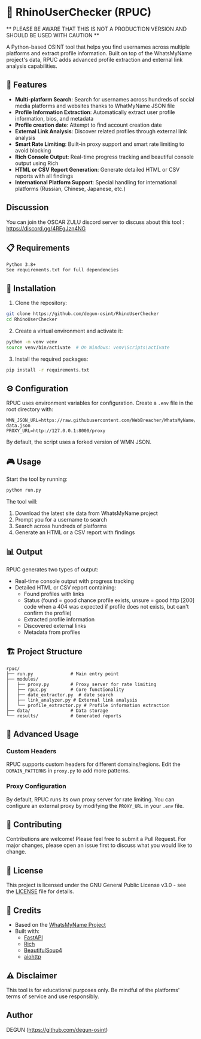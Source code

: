 # 🦏 RhinoUserChecker (RPUC)

** PLEASE BE AWARE THAT THIS IS NOT A PRODUCTION VERSION AND SHOULD BE USED WITH CAUTION **

A Python-based OSINT tool that helps you find usernames across multiple platforms and extract profile information. Built on top of the WhatsMyName project's data, RPUC adds advanced profile extraction and external link analysis capabilities.

## 🌟 Features

- **Multi-platform Search**: Search for usernames across hundreds of social media platforms and websites thanks to WhatMyName JSON file
- **Profile Information Extraction**: Automatically extract user profile information, bios, and metadata
- **Profile creation date**: Attempt to find account creation date
- **External Link Analysis**: Discover related profiles through external link analysis
- **Smart Rate Limiting**: Built-in proxy support and smart rate limiting to avoid blocking
- **Rich Console Output**: Real-time progress tracking and beautiful console output using Rich
- **HTML or CSV Report Generation**: Generate detailed HTML or CSV reports with all findings
- **International Platform Support**: Special handling for international platforms (Russian, Chinese, Japanese, etc.)

## Discussion

You can join the OSCAR ZULU discord server to discuss about this tool : https://discord.gg/4REgJzn4NG

## 📋 Requirements

```text
Python 3.8+
See requirements.txt for full dependencies
```

## 🚀 Installation

1. Clone the repository:
```bash
git clone https://github.com/degun-osint/RhinoUserChecker
cd RhinoUserChecker
```

2. Create a virtual environment and activate it:
```bash
python -m venv venv
source venv/bin/activate  # On Windows: venv\Scripts\activate
```

3. Install the required packages:
```bash
pip install -r requirements.txt
```

## ⚙️ Configuration

RPUC uses environment variables for configuration. Create a `.env` file in the root directory with:

```env
WMN_JSON_URL=https://raw.githubusercontent.com/WebBreacher/WhatsMyName/main/wmn-data.json
PROXY_URL=http://127.0.0.1:8000/proxy
```
By default, the script uses a forked version of WMN JSON.

## 🎮 Usage

Start the tool by running:

```bash
python run.py
```

The tool will:
1. Download the latest site data from WhatsMyName project
2. Prompt you for a username to search
3. Search across hundreds of platforms
4. Generate an HTML or a CSV report with findings

## 📊 Output

RPUC generates two types of output:
- Real-time console output with progress tracking
- Detailed HTML or CSV report containing:
  - Found profiles with links
  - Status (found = good chance profile exists, unsure = good http [200] code when a 404 was expected if profile does not exists, but can't confirm the profile)
  - Extracted profile information
  - Discovered external links
  - Metadata from profiles

## 🏗️ Project Structure

```
rpuc/
├── run.py              # Main entry point
├── modules/
│   ├── proxy.py        # Proxy server for rate limiting
│   ├── rpuc.py         # Core functionality
│   ├── date_extractor.py  # date search
│   ├── link_analyzer.py # External link analysis
│   └── profile_extractor.py # Profile information extraction
├── data/               # Data storage
└── results/            # Generated reports
```

## 🔧 Advanced Usage

### Custom Headers

RPUC supports custom headers for different domains/regions. Edit the `DOMAIN_PATTERNS` in `proxy.py` to add more patterns.

### Proxy Configuration

By default, RPUC runs its own proxy server for rate limiting. You can configure an external proxy by modifying the `PROXY_URL` in your `.env` file.

## 🤝 Contributing

Contributions are welcome! Please feel free to submit a Pull Request. For major changes, please open an issue first to discuss what you would like to change.

## 📜 License

This project is licensed under the GNU General Public License v3.0 - see the [LICENSE](LICENSE.txt) file for details.

## 🙏 Credits

- Based on the [WhatsMyName Project](https://github.com/WebBreacher/WhatsMyName)
- Built with:
  - [FastAPI](https://fastapi.tiangolo.com/)
  - [Rich](https://rich.readthedocs.io/)
  - [BeautifulSoup4](https://www.crummy.com/software/BeautifulSoup/)
  - [aiohttp](https://docs.aiohttp.org/)

## ⚠️ Disclaimer

This tool is for educational purposes only. Be mindful of the platforms' terms of service and use responsibly.

## Author

DEGUN (https://github.com/degun-osint)